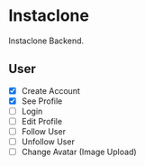 # Instaclone

Instaclone Backend.

## User

- [X] Create Account
- [X] See Profile
- [ ] Login
- [ ] Edit Profile
- [ ] Follow User
- [ ] Unfollow User
- [ ] Change Avatar (Image Upload) 